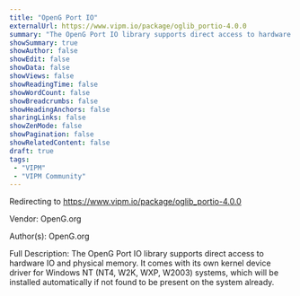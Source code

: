 ```yaml
---
title: "OpenG Port IO"
externalUrl: https://www.vipm.io/package/oglib_portio-4.0.0
summary: "The OpenG Port IO library supports direct access to hardware IO and physical memory."
showSummary: true
showAuthor: false
showEdit: false
showData: false
showViews: false
showReadingTime: false
showWordCount: false
showBreadcrumbs: false
showHeadingAnchors: false
sharingLinks: false
showZenMode: false
showPagination: false
showRelatedContent: false
draft: true
tags:
 - "VIPM"
 - "VIPM Community"
---
```


Redirecting to https://www.vipm.io/package/oglib_portio-4.0.0

Vendor: OpenG.org

Author(s): OpenG.org
 
Full Description:
The OpenG Port IO library supports direct access to hardware IO and physical memory.
It comes with its own kernel device driver for Windows NT (NT4, W2K, WXP, W2003) systems, which will be installed automatically if not found to be present on the system already.
